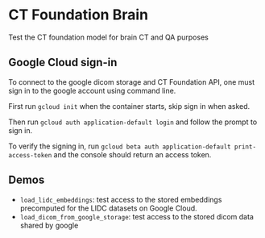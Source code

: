 # CT Foundation Brain

Test the CT foundation model for brain CT and QA purposes

## Google Cloud sign-in
To connect to the google dicom storage and CT Foundation API, one must sign in to the google account using command line.

First run `gcloud init` when the container starts, skip sign in when asked. 

Then run `gcloud auth application-default login` and follow the prompt to sign in.

To verify the signing in, run `gcloud beta auth application-default print-access-token` and the console should return an access token. 

## Demos

- `load_lidc_embeddings`: test access to the stored embeddings precomputed for the LIDC datasets on Google Cloud.
- `load_dicom_from_google_storage`: test access to the stored dicom data shared by google